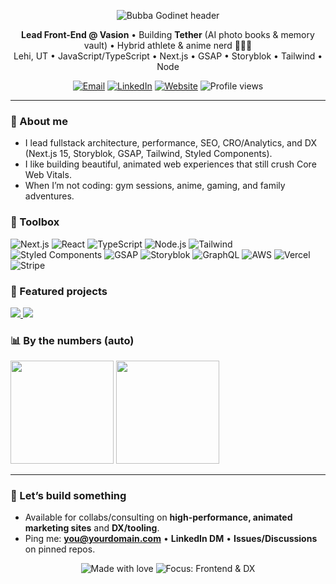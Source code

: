 <!-- Banner -->
<p align="center">
  <img src="https://capsule-render.vercel.app/api?type=waving&height=220&text=Bubba%20Godinet&fontAlignY=40&desc=Lead%20Frontend%20Engineer%20•%20Next.js%20%7C%20GSAP%20%7C%20Storyblok&descAlignY=65&color=0:0f172a,100:312e81&fontColor=ffffff&animation=fadeIn" alt="Bubba Godinet header" />
</p>

<!-- Quick Intro -->
<p align="center">
  <b>Lead Front-End @ Vasion</b> • Building <b>Tether</b> (AI photo books & memory vault) • Hybrid athlete & anime nerd 🎌🏋️‍♂️<br/>
  Lehi, UT • JavaScript/TypeScript • Next.js • GSAP • Storyblok • Tailwind • Node
</p>

<p align="center">
  <a href="mailto:godinetvn@gmail.com"><img alt="Email" src="https://img.shields.io/badge/Email-hello%40yourdomain.com-0b7285?style=for-the-badge&logo=gmail&logoColor=white"></a>
  <a href="https://www.linkedin.com/bubba-godinet"><img alt="LinkedIn" src="https://img.shields.io/badge/LinkedIn-Connect-0a66c2?style=for-the-badge&logo=linkedin&logoColor=white"></a>
  <a href="https://thedevstudio.co"><img alt="Website" src="https://img.shields.io/badge/Website-portfolio-111827?style=for-the-badge&logo=vercel&logoColor=white"></a>
  <img alt="Profile views" src="https://komarev.com/ghpvc/?username=<your-username>&style=for-the-badge&color=6b21a8">
</p>

---

### 👋 About me
- I lead fullstack architecture, performance, SEO, CRO/Analytics, and DX (Next.js 15, Storyblok, GSAP, Tailwind, Styled Components).
- I like building beautiful, animated web experiences that still crush Core Web Vitals.
- When I’m not coding: gym sessions, anime, gaming, and family adventures.

### 🧰 Toolbox
<p>
  <!-- Core -->
  <img alt="Next.js" src="https://img.shields.io/badge/Next.js-111827?style=for-the-badge&logo=next.js&logoColor=white"/>
  <img alt="React" src="https://img.shields.io/badge/React-0d9488?style=for-the-badge&logo=react&logoColor=white"/>
  <img alt="TypeScript" src="https://img.shields.io/badge/TypeScript-2563eb?style=for-the-badge&logo=typescript&logoColor=white"/>
  <img alt="Node.js" src="https://img.shields.io/badge/Node.js-0f766e?style=for-the-badge&logo=nodedotjs&logoColor=white"/>
  <!-- Styling / Anim -->
  <img alt="Tailwind" src="https://img.shields.io/badge/Tailwind-0ea5e9?style=for-the-badge&logo=tailwindcss&logoColor=white"/>
  <img alt="Styled Components" src="https://img.shields.io/badge/styled--components-db2777?style=for-the-badge&logo=styledcomponents&logoColor=white"/>
  <img alt="GSAP" src="https://img.shields.io/badge/GSAP-22c55e?style=for-the-badge&logo=greensock&logoColor=white"/>
  <!-- CMS / Data -->
  <img alt="Storyblok" src="https://img.shields.io/badge/Storyblok-0ea5e9?style=for-the-badge&logo=storyblok&logoColor=white"/>
  <img alt="GraphQL" src="https://img.shields.io/badge/GraphQL-bf125d?style=for-the-badge&logo=graphql&logoColor=white"/>
  <!-- Cloud / DX -->
  <img alt="AWS" src="https://img.shields.io/badge/AWS-f59e0b?style=for-the-badge&logo=amazonaws&logoColor=white"/>
  <img alt="Vercel" src="https://img.shields.io/badge/Vercel-111827?style=for-the-badge&logo=vercel&logoColor=white"/>
  <img alt="Stripe" src="https://img.shields.io/badge/Stripe-635bff?style=for-the-badge&logo=stripe&logoColor=white"/>
</p>

### 🚀 Featured projects

<p align="left">
  <a href="https://github.com/<your-username>/tether">
    <img src="https://github-readme-stats.vercel.app/api/pin/?username=bubbagodinet&repo=tether&theme=tokyonight&hide_border=true" />
  </a>
  <a href="https://github.com/<your-username>/portfolio">
    <img src="https://github-readme-stats.vercel.app/api/pin/?username=bubbagodinet&repo=portfolio&theme=tokyonight&hide_border=true" />
  </a>
</p>

### 📊 By the numbers (auto)
<p>
  <img height="165" src="https://github-readme-stats.vercel.app/api?username=bubbagodinet&show_icons=true&theme=tokyonight&hide_border=true&hide_title=true" />
  <img height="165" src="https://github-readme-stats.vercel.app/api/top-langs/?username=bubbagodinet&layout=compact&theme=tokyonight&hide_border=true" />
</p>

---

### 💬 Let’s build something
- Available for collabs/consulting on **high-performance, animated marketing sites** and **DX/tooling**.
- Ping me: **you@yourdomain.com** • **LinkedIn DM** • **Issues/Discussions** on pinned repos.

<!-- Footer badges -->
<p align="center">
  <img alt="Made with love" src="https://img.shields.io/badge/Made%20with%20%F0%9F%92%9A%20in%20Utah-111827?style=flat-square">
  <img alt="Focus: Frontend & DX" src="https://img.shields.io/badge/Focus-Frontend%20%26%20DX-312e81?style=flat-square">
</p>
